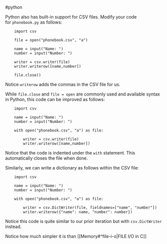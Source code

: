 #python

Python also has built-in support for CSV files.
Modify your code for `phonebook.py` as follows:
```
    import csv
    
    file = open("phonebook.csv", "a")
    
    name = input("Name: ")
    number = input("Number: ")
    
    writer = csv.writer(file)
    writer.writerow([name,number])
    
    file.close()
```

Notice `writerow` adds the commas in the CSV file for us.

While `file.close` and `file = open` are commonly used and available syntax in Python, this code can be improved as follows:
```
    import csv
    
    name = input("Name: ")
    number = input("Number: ")
    
    with open("phonebook.csv", "a") as file:
    
        writer = csv.writer(file)
        writer.writerow([name,number])
```

Notice that the code is indented under the `with` statement. This automatically closes the file when done.

Similarly, we can write a dictionary as follows within the CSV file:
```
    import csv
    
    name = input("Name: ")
    number = input("Number: ")
    
    with open("phonebook.csv", "a") as file:
    
        writer = csv.DictWriter(file, fieldnames=["name", "number"])
        writer.writerow({"name": name, "number": number})
```

Notice this code is quite similar to our prior iteration but with `csv.DictWriter` instead.

Notice how much simpler it is than [[Memory#^file-i-o|FILE I/O in C]]